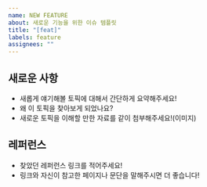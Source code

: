 ```yaml
---
name: NEW FEATURE
about: 새로운 기능을 위한 이슈 템플릿
title: "[feat]"
labels: feature
assignees: ""
---
```


## 새로운 사항

-   새롭게 얘기해볼 토픽에 대해서 간단하게 요약해주세요!
-   왜 이 토픽을 찾아보게 되었나요?
-   새로운 토픽을 이해할 만한 자료를 같이 첨부해주세요!(이미지)

## 레퍼런스

-   찾았던 레퍼런스 링크를 적어주세요!
-   링크와 자신이 참고한 페이지나 문단을 말해주시면 더 좋습니다!
